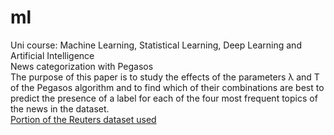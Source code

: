 # ml
Uni course: Machine Learning, Statistical Learning, Deep Learning and Artificial Intelligence  
News categorization with Pegasos  
The purpose of this paper is to study the effects of the parameters λ and T of the Pegasos algorithm
and to find which of their combinations are best to predict the presence of a label for each of the
four most frequent topics of the news in the dataset.  
[Portion of the Reuters dataset used](https://www.dropbox.com/s/grnat79d2n0q73n/SingerSplit_sorted_20k.data.zip?dl=0)

